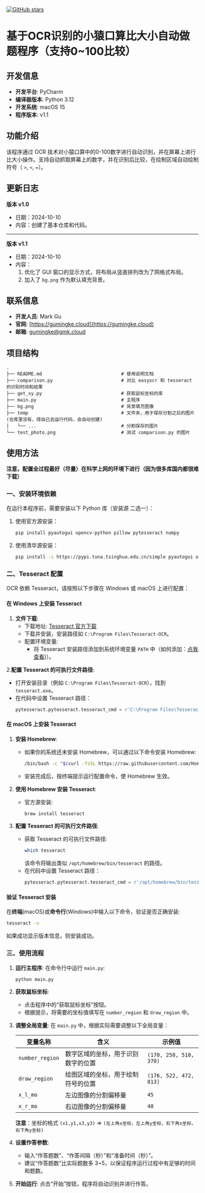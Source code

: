 [![GitHub stars](https://img.shields.io/github/stars/gmkrxb/xiaoyuankousuan.svg)](https://github.com/gmkrxb/xiaoyuankousuan/stargazers)

# 基于OCR识别的小猿口算比大小自动做题程序（支持0~100比较）

## 开发信息

- **开发平台**: PyCharm
- **编译器版本**: Python 3.12
- **开发系统**: macOS 15
- **程序版本**: v1.1

## 功能介绍

该程序通过 OCR 技术对小猿口算中的0-100数字进行自动识别，并在屏幕上进行比大小操作。支持自动抓取屏幕上的数字，并在识别后比较，在绘制区域自动绘制符号（
`>`, `<`, `=`）。

## 更新日志

**版本 v1.0**

- 日期：2024-10-10
- 内容：创建了基本仓库和代码。

---

**版本 v1.1**

- 日期：2024-10-10
- 内容：
    1. 优化了 GUI 窗口的显示方式，将布局从竖直排列改为了网格式布局。
    2. 加入了 `bg.png` 作为默认填充背景。

## 联系信息

- **开发人员**: Mark Gu
- **官网**: [https://gumingke.cloud](https://gumingke.cloud)
- **邮箱**: [gumingke@gmk.cloud](mailto:gumingke@gmk.cloudgumingke@gmk.cloud)

## 项目结构

```
.
├── README.md                             # 使用说明文档
├── comparison.py                         # 对比 easyocr 和 tesseract 的识别时间和结果
├── get_xy.py                             # 获取鼠标坐标的库
├── main.py                               # 主程序
├── bg.png                                # 背景填充图像
├── temp                                  # 文件夹，用于保存分割之后的图片(仓库里没有，得自己去运行代码，会自动创建)
│   └── ...                               # 分割保存的图片
└── test_photo.png                        # 测试 comparison.py 的图片
```

## 使用方法

**注意，配置全过程最好（尽量）在科学上网的环境下进行（因为很多库国内都很难下载）**

### 一、安装环境依赖

在运行本程序前，需要安装以下 Python 库（安装源 二选一）：

1. 使用官方源安装：
   ```bash
   pip install pyautogui opencv-python pillow pytesseract numpy
   ```
2. 使用清华源安装：
   ```bash
   pip install -i https://pypi.tuna.tsinghua.edu.cn/simple pyautogui opencv-python pillow pytesseract numpy
   ```

### 二、Tesseract 配置

OCR 依赖 Tesseract，请按照以下步骤在 Windows 或 macOS 上进行配置：

#### 在 Windows 上安装 Tesseract

1. **文件下载**:
    - 下载地址: [Tesseract 官方下载](https://github.com/UB-Mannheim/tesseract/wiki)
    - 下载并安装，安装路径如 `C:\Program Files\Tesseract-OCR`。
    - 配置环境变量:
        - 将 Tesseract 安装路径添加到系统环境变量 `PATH`
          中（如何添加：[点我查看](https://jingyan.baidu.com/article/49711c61197cadba451b7c6f.html))）。

2.**配置 Tesseract 的可执行文件路径**:

- 打开安装目录（例如 `C:\Program Files\Tesseract-OCR`），找到 `tesseract.exe`。
- 在代码中设置 Tesseract 路径：
  ```python
  pytesseract.pytesseract.tesseract_cmd = r'C:\Program Files\Tesseract-OCR\tesseract.exe'
  ```

#### 在 macOS 上安装 Tesseract

1. **安装 Homebrew**:
    - 如果你的系统还未安装 Homebrew，可以通过以下命令安装 Homebrew:
      ```bash
      /bin/bash -c "$(curl -fsSL https://raw.githubusercontent.com/Homebrew/install/HEAD/install.sh)"
      ```
    - 安装完成后，按终端提示运行配置命令，使 Homebrew 生效。

2. **使用 Homebrew 安装 Tesseract**:
    - 官方源安装:
      ```bash
      brew install tesseract
      ```

3. **配置 Tesseract 的可执行文件路径**:
    - 获取 Tesseract 的可执行文件路径:
      ```bash
      which tesseract
      ```
      该命令将输出类似 `/opt/homebrew/bin/tesseract` 的路径。
    - 在代码中设置 Tesseract 路径：
      ```python
      pytesseract.pytesseract.tesseract_cmd = r'/opt/homebrew/bin/tesseract'
      ```

#### 验证 Tesseract 安装

在**终端**(macOS)或**命令行**(Windows)中输入以下命令，验证是否正确安装:

```bash
tesseract -v
```

如果成功显示版本信息，则安装成功。

### 三、使用流程

1. **运行主程序**:
   在命令行中运行 `main.py`:
   ```bash
   python main.py
   ```
2. **获取鼠标坐标**:
    - 点击程序中的“获取鼠标坐标”按钮。
    - 根据提示，将需要的坐标值填写在 `number_region` 和 `draw_region` 中。

3. **调整全局变量**:
   在 `main.py` 中，根据实际需要调整以下全局变量：

   | 变量名称         | 含义                | 示例值                  |
      |------------------|-------------------|-------------------------|
   | `number_region`  | 数字区域的坐标，用于识别数字的位置 | `(170, 250, 510, 370)`  |
   | `draw_region`    | 绘图区域的坐标，用于绘制符号的位置 | `(176, 522, 472, 813)`  |
   | `x_l_mo`         | 左边图像的分割偏移量        | `45`                    |
   | `x_r_mo`         | 右边图像的分割偏移量        | `40`                    |
   **注意**：坐标的格式 `(x1,y1,x3,y3)` => `(左上角x坐标，左上角y坐标，右下角x坐标，右下角y坐标)`

4. **设置作答参数**:
    - 输入“作答题数”、“作答间隔（秒）”和“准备时间（秒）”。
    - 建议“作答题数”比实际题数多 3~5，以保证程序运行过程中有足够的时间和题数。

5. **开始运行**:
   点击“开始”按钮，程序将自动识别并进行作答。

